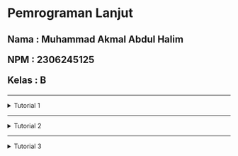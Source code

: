 <h1>Pemrograman Lanjut</h1>

<h2>
   
   Nama  : Muhammad Akmal Abdul Halim
   
   NPM   : 2306245125
  
   Kelas : B
  
</h2>

------------------------------------------------------------------------------------------------------------------------------------------------------------------------------------------

<details>
  <summary> Tutorial 1 </summary>

**Reflection 1**

- Dari tutorial yang sudah saya kerjakan, hal yang saya pelajari adalah nama variable harus memiliki arti yang sesuai. Ini berguna agar
kode kita dapat lebih mudah dibaca. Hal lain yang saya pelajari adalah kita harus selalu melakukan validasi input dari user. Ini berguna untuk
memperkuat dan mengamankan program yang kita buat. Setelah saya mengerjakan tutorial 1 ini, saya melakukan beberapa kesalahan. Kesalahan yang saya lakukan
adalah ketidaktelitian saya dalam melakukan routing antara front end dan back end sehingga terjadi error. Yang bisa diperbaiki dari ini adalah saya harus lebih teliti
lagi dalam melakukan routing baik di front end(Html) maupun back end(Java). Selanjutnya mungkin dalam kode saya masih belum cukup dalam memvalidasi
input user dan autentikasi. Ini akan berakibat kepada masalah keamanan. Hal yang bisa saya lakukan ialah menambahkan validasi dan autentikasi.

**Reflection 2**
1. Setelah saya melakukan unit test, saya merasa bahwa unit test merupakan hal yang penting dalam pengembangan sebuah program.
Unit test berguna untuk memastikan bahwa program berjalan lancar dan tidak ada bug. Menurut saya unit test harus dilakukan untuk setiap
method/fitur yang kita implementasi dalam program kita. Untuk memastikan apakah unit test kita cukup atau tidak adalah dengan memastikan tiap method
memiliki testnya sendiri. Menurut saya, jika kita memiliki 100% code coverage tidak berarti kode kita bebas dari error dan bug. Code coverage hanya mengukur sejauh mana kode dieksekusi, namun tidak menilai kualitas atau cakupan skenario pengujian.


2. Ketika membuat kelas fungsional baru yang memiliki prosedur setup dan variabel instan yang sama dengan kelas sebelumnya, ada potensi duplikasi kode. Meskipun secara fungsional test tersebut bisa berjalan dengan baik, dari sisi clean code terdapat beberapa masalah:

    - Duplikasi Kode (DRY Violation):
    
    Mengulang kode setup yang sama di beberapa kelas test melanggar prinsip Don't Repeat Yourself (DRY). Jika ada perubahan pada setup (misalnya format URL dasar atau konfigurasi driver), saya harus mengubahnya di setiap kelas, yang berpotensi menyebabkan inkonsistensi.
    
    - Pemeliharaan yang Sulit:
    
    Kode yang diduplikasi membuat pemeliharaan menjadi lebih sulit. Setiap kali ada update atau perbaikan pada logika setup, saya harus memastikan semua kelas test diperbarui secara serempak.
    
    - Reusabilitas yang Rendah:
    
    Duplikasi setup di berbagai kelas menunjukkan bahwa ada bagian kode yang bisa di-refactor menjadi komponen reusable, sehingga perubahan di masa depan dapat dilakukan di satu tempat saja.


</details>

------------------------------------------------------------------------------------------------------------------------------------------------------------------------------------------

<details>
   <summary> Tutorial 2 </summary>   

**Reflection**

1. List Code Quality Issue yang saya perbaiki :
   
   - Pinned-Dependencies
   - Unnecessary modifier 'public'

   Strategi saya dalam memperbaiki code quality issue ini adalah dengan melihat detail log yang diberikan
   oleh workflow yang saya implementasikan. Lalu dari log tersebut saya lakukan perbaikan sesuai informasi yang diberikan.


2. Menurut saya sudah, Implementasi repository saya sudah mendekati prinsip Continuous Integration (CI) dan Continuous 
Deployment (CD). Proses CI terlihat dari adanya unit test yang berjalan secara otomatis dengan konfigurasi Gradle dan 
integrasi dengan PMD melalui GitHub Actions, sehingga setiap push dan pull request diuji untuk menjaga kualitas kode. 
Sedangkan untuk CD, adanya mekanisme auto-deployment ke PaaS Koyeb (dengan instruksi push-based deployment) memungkinkan 
aplikasi untuk secara otomatis di-deploy ke lingkungan produksi saat ada perubahan, sehingga memenuhi prinsip deployment 
berkelanjutan. Secara keseluruhan, repository saya telah mengadopsi prinsip CI/CD dengan baik, meskipun selalu ada ruang 
untuk perbaikan dan penambahan fitur seperti integrasi testing lebih komprehensif atau rollback otomatis jika terjadi kegagalan 
deployment.

</details>

------------------------------------------------------------------------------------------------------------------------------------------------------------------------------------------

<details>
   <summary> Tutorial 3 </summary>
Reflection

1. Explain what principles you apply to your project!
   - Single Responsibility Principle (SRP):
   
   Setiap kelas atau modul memiliki satu tanggung jawab utama. Misalnya, kelas CarRepository hanya bertanggung jawab untuk operasi CRUD (create, read, update, delete) pada entitas Car dan tidak mencampur logika lain. Hal yang sama diterapkan pada ProductRepository, sehingga setiap komponen hanya menangani satu aspek dari aplikasi.

   - Open/Closed Principle (OCP):
   
   Kelas atau modul harus terbuka untuk ekstensi namun tertutup untuk modifikasi. Di proyek ini, misalnya, kami telah membuat interface dasar (seperti ICarRepository dan IProductRepository) dan mengembangkan kelas ekstensi (seperti CarRepositoryExtendedImpl dan ProductRepositoryExtendedImpl) untuk menambahkan fitur baru (misalnya, pencarian berdasarkan atribut) tanpa mengubah kode dasar yang sudah teruji.
   
   - Dependency Inversion Principle (DIP):
   
   Modul tingkat tinggi (seperti service dan controller) tidak bergantung pada modul tingkat rendah (seperti repository konkrit), melainkan pada abstraksi (interface). Contohnya, kelas CarServiceImpl dan ProductServiceImpl hanya bergantung pada interface (ICarRepository dan IProductRepository) sehingga memungkinkan fleksibilitas untuk mengganti implementasi repository jika diperlukan.


2.  Explain the advantages of applying SOLID principles to your project with examples.
   - Maintainability (Kemudahan Pemeliharaan):
     
Dengan SRP, setiap kelas memiliki satu tanggung jawab. Contohnya, jika ada perubahan pada cara penyimpanan data Car, hanya CarRepository yang perlu diperbaiki, tanpa mempengaruhi kelas lain. Ini membuat perbaikan bug dan pemeliharaan menjadi lebih mudah dan terisolasi.

   - Extensibility (Kemudahan Ekstensi Fitur):
   
Penerapan OCP memungkinkan Anda menambahkan fungsionalitas baru tanpa mengubah kode yang sudah ada. Misalnya, jika di kemudian hari Anda ingin menambahkan fitur pencarian mobil berdasarkan warna, Anda cukup membuat interface ekstensi ExtendedCarRepository dan mengimplementasikannya di kelas baru (CarRepositoryExtendedImpl). Kode dasar CarRepository tidak diubah, sehingga risiko terjadinya bug pada fungsionalitas lama menjadi minim.
   
   - Testability (Kemudahan Pengujian):
   
Dengan DIP, service dan controller tidak bergantung langsung pada implementasi konkrit repository. Karena mereka hanya bergantung pada abstraksi (interface), Anda bisa dengan mudah membuat mock atau stub untuk melakukan unit testing. Misalnya, CarServiceImpl dapat diuji dengan memberikan implementasi palsu dari ICarRepository, sehingga pengujian dapat dilakukan secara terisolasi tanpa perlu bergantung pada data nyata.
   
   - Flexibility (Fleksibilitas Perubahan):
   
Karena komponen-komponen bergantung pada abstraksi, Anda dapat dengan mudah mengganti implementasi detail (misalnya, beralih ke database yang berbeda atau menambah fitur baru) tanpa harus merombak kode di level yang lebih tinggi. Ini membuat sistem lebih adaptif terhadap perubahan kebutuhan bisnis.

3. Explain the disadvantages of not applying SOLID principles to your project with examples.
   - Keterikatan Kode (Tight Coupling):
     
   Tanpa DIP, modul tingkat tinggi akan bergantung langsung pada implementasi konkrit. Misalnya, jika CarService langsung menggunakan CarRepository tanpa abstraksi, maka setiap perubahan pada CarRepository (misalnya, perubahan logika atau metode baru) bisa langsung mempengaruhi CarService, yang menyebabkan sulitnya melakukan perubahan tanpa risiko merusak fungsionalitas lain.

   - Kode yang Sulit Dipelihara (Hard to Maintain):
   
   Tanpa SRP, satu kelas mungkin menangani banyak tanggung jawab. Hal ini menyebabkan kelas menjadi besar, kompleks, dan sulit untuk dimengerti. Contohnya, jika ProductRepository juga menangani validasi bisnis atau logging, setiap perubahan pada satu aspek bisa menyebabkan efek samping yang tidak diinginkan pada aspek lain, sehingga debugging menjadi lebih rumit.
   
   - Sulit untuk Ekstensi (Lack of Extensibility):
   
   Tanpa menerapkan OCP, menambahkan fitur baru seringkali mengharuskan modifikasi pada kode yang sudah ada. Misalnya, jika ingin menambahkan metode pencarian baru pada CarRepository yang belum dirancang untuk ekstensi, Anda harus mengubah kelas yang sudah ada. Hal ini meningkatkan kemungkinan terjadinya bug dan membuat sistem menjadi kurang fleksibel terhadap perubahan kebutuhan.
   
   - Pengujian yang Rumit (Difficult to Test):
   
   Tanpa abstraksi yang disediakan oleh DIP, unit testing menjadi lebih sulit. Komponen yang saling terkait secara langsung (tight coupling) membuat sulit untuk mengisolasi bagian tertentu dari sistem dalam pengujian. Akibatnya, penulisan unit test menjadi lebih kompleks dan kurang efektif dalam menemukan bug.
</details>